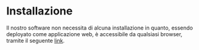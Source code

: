 # Installazione
Il nostro software non necessita di alcuna installazione in quanto, essendo deployato come applicazione web, è accessibile da qualsiasi browser, tramite il seguente [link](https://zucchero-sintattico.github.io/pps-22-scatan/).